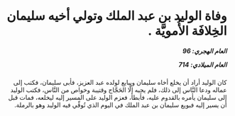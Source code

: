 <h1 dir="rtl">وفاة الوليد بن عبد الملك وتولي أخيه سليمان الخِلافَة الأُمويَّة  .</h1>

<h5 dir="rtl">العام الهجري:  96

العام الميلادي: 714

</h5>

<p dir="rtl">كان الوليد أراد أن يخلع أخاه سليمان ويبايع لولده عبد العزيز، فأبى سليمان، فكتب إلى عماله ودعا النَّاس إلى ذلك، فلم يجبه إلَّا الحَجَّاج وقتيبة وخواص من النَّاس، فكتب الوليد إلى سليمان يأمره بالقدوم عليه، فأبطأ، فعزم الوليد على المسير إليه ليخلعه، فمات قبل أن يسير إليه فبويع سليمان بن عبد الملك في اليوم الذي تُوفِّي فيه الوليد وهو بالرملة.</p></br>
